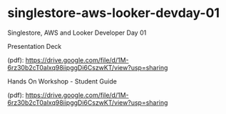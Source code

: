 # singlestore-aws-looker-devday-01
Singlestore, AWS and Looker Developer Day 01

Presentation Deck

(pdf): https://drive.google.com/file/d/1M-6rz30b2cT0alxq98iipggDi6CszwKT/view?usp=sharing

Hands On Workshop - Student Guide

(pdf): https://drive.google.com/file/d/1M-6rz30b2cT0alxq98iipggDi6CszwKT/view?usp=sharing
